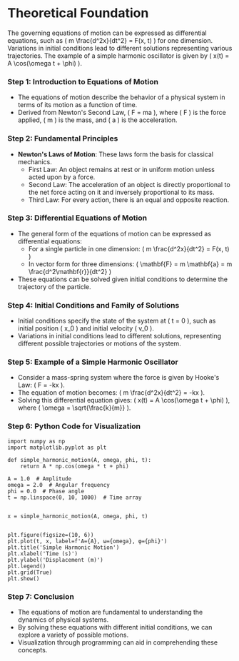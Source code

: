 # Theoretical Foundation

The governing equations of motion can be expressed as differential equations, such as \( m \frac{d^2x}{dt^2} = F(x, t) \) for one dimension. Variations in initial conditions lead to different solutions representing various trajectories. The example of a simple harmonic oscillator is given by \( x(t) = A \cos(\omega t + \phi) \).

### Step 1: Introduction to Equations of Motion
- The equations of motion describe the behavior of a physical system in terms of its motion as a function of time.
- Derived from Newton's Second Law, \( F = ma \), where \( F \) is the force applied, \( m \) is the mass, and \( a \) is the acceleration.

### Step 2: Fundamental Principles
- **Newton's Laws of Motion**: These laws form the basis for classical mechanics.
  - First Law: An object remains at rest or in uniform motion unless acted upon by a force.
  - Second Law: The acceleration of an object is directly proportional to the net force acting on it and inversely proportional to its mass.
  - Third Law: For every action, there is an equal and opposite reaction.

### Step 3: Differential Equations of Motion
- The general form of the equations of motion can be expressed as differential equations:
  - For a single particle in one dimension: \( m \frac{d^2x}{dt^2} = F(x, t) \)
  - In vector form for three dimensions: \( \mathbf{F} = m \mathbf{a} = m \frac{d^2\mathbf{r}}{dt^2} \)
- These equations can be solved given initial conditions to determine the trajectory of the particle.

### Step 4: Initial Conditions and Family of Solutions
- Initial conditions specify the state of the system at \( t = 0 \), such as initial position \( x_0 \) and initial velocity \( v_0 \).
- Variations in initial conditions lead to different solutions, representing different possible trajectories or motions of the system.

### Step 5: Example of a Simple Harmonic Oscillator
- Consider a mass-spring system where the force is given by Hooke's Law: \( F = -kx \).
- The equation of motion becomes: \( m \frac{d^2x}{dt^2} = -kx \).
- Solving this differential equation gives: \( x(t) = A \cos(\omega t + \phi) \), where \( \omega = \sqrt{\frac{k}{m}} \).

### Step 6: Python Code for Visualization
```{python} 
import numpy as np
import matplotlib.pyplot as plt

def simple_harmonic_motion(A, omega, phi, t):
    return A * np.cos(omega * t + phi)

A = 1.0  # Amplitude
omega = 2.0  # Angular frequency
phi = 0.0  # Phase angle
t = np.linspace(0, 10, 1000)  # Time array


x = simple_harmonic_motion(A, omega, phi, t)


plt.figure(figsize=(10, 6))
plt.plot(t, x, label=f'A={A}, ω={omega}, φ={phi}')
plt.title('Simple Harmonic Motion')
plt.xlabel('Time (s)')
plt.ylabel('Displacement (m)')
plt.legend()
plt.grid(True)
plt.show()
```

### Step 7: Conclusion
- The equations of motion are fundamental to understanding the dynamics of physical systems.
- By solving these equations with different initial conditions, we can explore a variety of possible motions.
- Visualization through programming can aid in comprehending these concepts.

